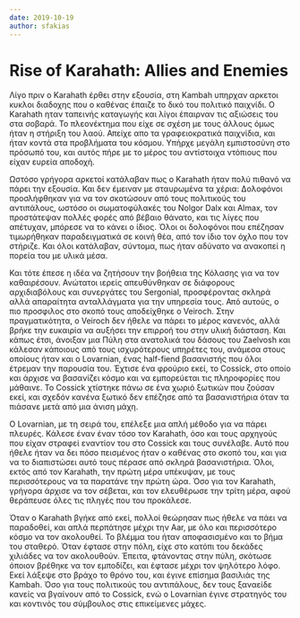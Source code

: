 ```yaml
---
date: 2019-10-19
author: sfakias
---
```

# Rise of Karahath: Allies and Enemies

Λίγο πριν ο Karahath έρθει στην εξουσία, στη Kambah υπηρχαν αρκετοι κυκλοι
διαδοχης που ο καθένας έπαιζε το δικό του πολιτικό παιχνίδι. Ο Karahath ηταν
ταπεινής καταγωγής και λίγοι έπαιρναν τις αξιώσεις του στα σοβαρά. Το
πλεονέκτημα που είχε σε σχέση με τους άλλους όμως ήταν η στήριξη του λαού.
Απείχε απο τα γραφειοκρατικά παιχνίδια, και ήταν κοντά στα προβλήματα του
κόσμου. Υπήρχε μεγάλη εμπιστοσύνη στο πρόσωπό του, και αυτός πήρε με το μέρος
του αντίστοιχα ντόπιους που είχαν ευρεία αποδοχή.



Ωστόσο γρήγορα αρκετοί κατάλαβαν πως ο Karahath ήταν πολύ πιθανό να πάρει την
εξουσία. Και δεν έμειναν με σταυρωμένα τα χέρια: Δολοφόνοι προσλήφθηκαν για να
τον σκοτώσουν από τους πολιτικούς του αντιπάλους, ωστόσο οι σωματοφύλακές του
Nolgor Dalx και Almax, τον προστάτεψαν πολλές φορές από βέβαιο θάνατο, και τις
λίγες που απέτυχαν, μπόρεσε να το κάνει ο ίδιος. Όλοι οι δολοφόνοι που
επέζησαν τιμωρήθηκαν παραδειγματικά σε κοινή θέα, από τον ίδιο τον όχλο που
τον στήριζε. Και όλοι κατάλαβαν, σύντομα, πως ήταν αδύνατο να ανακοπεί η
πορεία του με υλικά μέσα.  


Και τότε έπεσε η ιδέα να ζητήσουν την βοήθεια της Κόλασης για να τον
καθαιρέσουν. Ανώτατοι ιερείς απευθύνθηκαν σε διάφορους αρχιδιαβόλους και
συνεργάτες του Sergonial, προσφέροντας σκληρά αλλά απαραίτητα ανταλλάγματα για
την υπηρεσία τους. Από αυτούς, ο πιο προσφιλος στο σκοπό τους αποδείχθηκε ο
Veiroch. Στην πραγματικότητα, ο Veiroch δεν ήθελε να πάρει το μέρος κανενός,
αλλά βρήκε την ευκαιρία να αυξήσει την επιρροή του στην υλική διάσταση. Και
κάπως έτσι, άνοιξαν μια Πύλη στα ανατολικά του δάσους του Zaelvosh και κάλεσαν
κάποιους από τους ισχυρότερους υπηρέτες του, ανάμεσα στους οποίους ήταν και ο
Lovarnian, ένας half-fiend βασανιστής που όλοι έτρεμαν την παρουσία του.
Έχτισε ένα φρούριο εκεί, το Cossick, στο οποίο και άρχισε να βασανίζει κόσμο
και να εμπορεύεται τις πληροφορίες που μάθαινε. Το Cossick χτίστηκε πάνω σε
ένα χωριό ξωτικών που ζούσαν εκεί, και σχεδόν κανένα ξωτικό δεν επέζησε από τα
βασανιστήρια όταν τα πιάσανε μετά από μια άνιση μάχη.



O Lovarnian, με τη σειρά του, επέλεξε μια απλή μέθοδο για να πάρει πλευρές.
Κάλεσε έναν έναν τόσο τον Karahath, όσο και τους αρχηγούς που είχαν στραφεί
εναντίον του στο Cossick και τους συνέλαβε. Αυτό που ήθελε ήταν να δει πόσο
πεισμένος ήταν ο καθένας στο σκοπό του, και για να το διαπιστώσει αυτό τους
πέρασε από σκληρά βασανιστήρια. Όλοι, εκτός από τον Karahath, την πρώτη μέρα
υπέκυψαν, με τους περισσότερους να τα παρατάνε την πρώτη ώρα. Όσο για τον
Karahath, γρήγορα άρχισε να τον σέβεται, και τον ελευθέρωσε την τρίτη μέρα,
αφού θεράπευσε όλες τις πληγές που του προκάλεσε.



Όταν ο Karahath βγήκε από εκεί, πολλοί θεώρησαν πως ήθελε να πάει να
παραδοθεί, και απλά περπάτησε μέχρι την Aar, με όλο και περισσότερο κόσμο να
τον ακολουθεί. Το βλέμμα του ήταν αποφασισμένο και το βήμα του σταθερό. Όταν
έφτασε στην πόλη, είχε στο κατόπι του δεκάδες χιλιάδες να τον ακολουθούν.
Έπειτα, φτάνοντας στην πύλη, σκότωσε όποιον βρέθηκε να τον εμποδίζει, και
έφτασε μέχρι τον ψηλότερο λόφο. Εκεί λάξεψε στο βράχο το θρόνο του, και έγινε
επίσημα βασιλιάς της Kambah. Όσο για τους πολιτικούς του αντιπάλους, δεν τους
ξαναείδε κανείς να βγαίνουν από το Cossick, ενώ ο Lovarnian έγινε στρατηγός
του και κοντινός του σύμβουλος στις επικείμενες μάχες.

